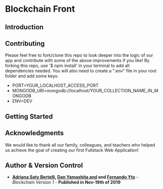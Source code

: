 # Blockchain Front

## Introduction


## Contributing
Please feel free to fork/clone this repo to look deeper into the logic of our app and contribute with some of the above improvements if you like! By forking this repo, use '$ npm install' in your terminal to add all dependencies needed. You will also need to create a ".env" file in your root folder and add some keys:
* PORT=YOUR_LOCALHOST_ACCESS_PORT
* MONGODB_URI=mongodb://localhost/YOUR_COLLECTION_NAME_IN_MONGODB
* ENV=DEV

## Getting Started

## Acknowledgments
We would like to thank all our family, colleagues, and teachers who helped us achieve the goal of creating our first Fullstack Web Application! 

## Author & Version Control

* **[Adriana Saty Bertelli](https://github.com/AdrianaSaty), [Dan Yamashita and](https://github.com/danyamashita/) and [Fernando Yto](https://github.com/fernandoyto)** - *Blockchain Version 1* - **Published in Nov-19th of 2019**
